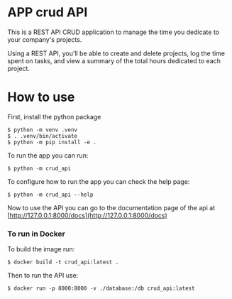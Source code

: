 # APP crud API
This is a REST API CRUD application to manage the time you dedicate to your company's projects.

Using a REST API, you'll be able to create and delete projects, log the time spent on tasks, and view a summary of the total hours dedicated to each project.

# How to use

First, install the python package
```
$ python -m venv .venv
$ . .venv/bin/activate
$ python -m pip install -e .
```

To run the app you can run:
```
$ python -m crud_api
```

To configure how to run the app you can check the help page:
```
$ python -m crud_api --help
```

Now to use the API you can go to the documentation page of the api at [http://127.0.0.1:8000/docs](http://127.0.0.1:8000/docs)

### To run in Docker

To build the image run:
```
$ docker build -t crud_api:latest .
```

Then to run the API use:
```
$ docker run -p 8000:8000 -v ./database:/db crud_api:latest
```